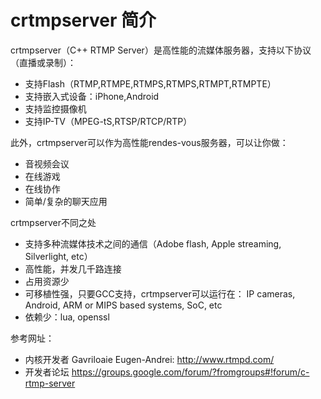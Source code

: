 # crtmpserver 简介

crtmpserver（C++ RTMP Server）是高性能的流媒体服务器，支持以下协议（直播或录制）：

* 支持Flash（RTMP,RTMPE,RTMPS,RTMPS,RTMPT,RTMPTE）
* 支持嵌入式设备：iPhone,Android
* 支持监控摄像机
* 支持IP-TV（MPEG-tS,RTSP/RTCP/RTP）

此外，crtmpserver可以作为高性能rendes-vous服务器，可以让你做：

* 音视频会议
* 在线游戏
* 在线协作
* 简单/复杂的聊天应用

crtmpserver不同之处

* 支持多种流媒体技术之间的通信（Adobe flash, Apple streaming, Silverlight, etc）
* 高性能，并发几千路连接
* 占用资源少
* 可移植性强，只要GCC支持，crtmpserver可以运行在： IP cameras, Android, ARM or MIPS based systems, SoC, etc
* 依赖少：lua, openssl

参考网址：

* 内核开发者 Gavriloaie Eugen-Andrei: http://www.rtmpd.com/
* 开发者论坛 https://groups.google.com/forum/?fromgroups#!forum/c-rtmp-server






